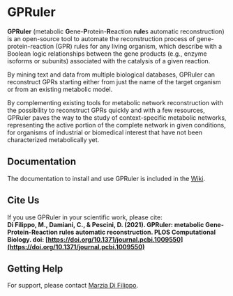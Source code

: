 # GPRuler 

**GPRuler** (metabolic **G**ene-**P**rotein-**R**eaction **rule**s automatic reconstruction) is an open-source tool to automate the reconstruction process of gene-protein-reaction (GPR) rules for any living organism, which describe with a Boolean logic relationships between the gene products (e.g., enzyme isoforms or subunits) associated with the catalysis of a given reaction.

By mining text and data from multiple biological databases, GPRuler can reconstruct GPRs starting either from just the name of the target organism or from an existing metabolic model.

By complementing existing tools for metabolic network reconstruction with the possibility to reconstruct GPRs quickly and with a few resources, GPRuler paves the way to the study of context-specific metabolic networks, representing the active portion of the complete network in given conditions, for organisms of industrial or biomedical interest that have not been characterized metabolically yet.

## Documentation
The documentation to install and use GPRuler is included in the [Wiki](https://github.com/qLSLab/GPRuler/wiki).

## Cite Us
If you use GPRuler in your scientific work, please cite:  
**Di Filippo, M., Damiani, C., & Pescini, D. (2021). GPRuler: metabolic Gene-Protein-Reaction rules automatic reconstruction. PLOS Computational Biology. doi: [https://doi.org/10.1371/journal.pcbi.1009550](https://doi.org/10.1371/journal.pcbi.1009550)**

## Getting Help
For support, please contact [Marzia Di Filippo](marzia.difilippo@unimib.it).
